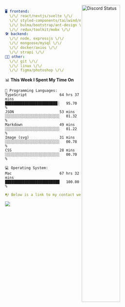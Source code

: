 
<a href="https://discord.com/users/279302975371870218" target="_blank">
    <img width="50%" align="right" alt="Discord Status" src="https://lanyard.cnrad.dev/api/279302975371870218?bg=161B22&borderRadius=5px%205px%200%200&hideTimestamp=true&idleMessage=Just%20chillin%27%20at%20the%20moment&animated=true">
</a>

```yaml
🖥️ frontend: 
  \/\/ react/nextjs/svelte \/\/
  \/\/ styled-components/tailwind/mui/
  \/\/ bulma/bootstrap/ant-design \/\/
  \/\/ redux/toolkit/mobx \/\/
🛠 backend: 
  \/\/ node, expressjs \/\/
  \/\/ mongoose/mysql \/\/
  \/\/ docker/axios \/\/
  \/\/ strapi \/\/
👨‍💻 other: 
  \/\/ git \/\/ 
  \/\/ linux \/\/
  \/\/ figma/photoshop \/\/
```
<!--START_SECTION:waka-->
📊 **This Week I Spent My Time On** 

```text
💬 Programming Languages: 
TypeScript               64 hrs 37 mins      ████████████████████████░   95.70 % 
JSON                     53 mins             ░░░░░░░░░░░░░░░░░░░░░░░░░   01.32 % 
Markdown                 49 mins             ░░░░░░░░░░░░░░░░░░░░░░░░░   01.22 % 
Image (svg)              31 mins             ░░░░░░░░░░░░░░░░░░░░░░░░░   00.78 % 
CSS                      28 mins             ░░░░░░░░░░░░░░░░░░░░░░░░░   00.70 % 

💻 Operating System: 
Mac                      67 hrs 32 mins      █████████████████████████   100.00 % 
```


<!--END_SECTION:waka-->
```yaml
📭 Below is a link to my contact website 
```
<a href="https://mxns.xyz" target="_black"> <img src="https://img.shields.io/badge/website-161B22?style=for-the-badge&logo=About.me&logoColor=white"></img> <a/>
